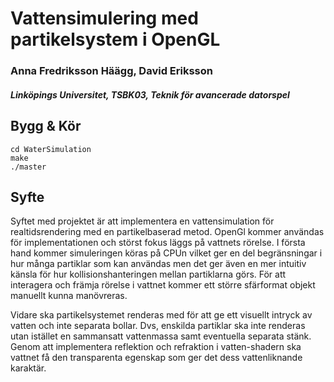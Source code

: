 # Vattensimulering med partikelsystem i OpenGL

### Anna Fredriksson Häägg, David Eriksson
##### Linköpings Universitet, TSBK03, Teknik för avancerade datorspel

## Bygg & Kör

    cd WaterSimulation
    make
    ./master
## Syfte
Syftet med projektet är att implementera en vattensimulation för realtidsrendering med en partikelbaserad metod. OpenGl kommer användas för implementationen och störst fokus läggs på vattnets rörelse. I första hand kommer simuleringen köras på CPUn vilket ger en del begränsningar i hur många partiklar som kan användas men det ger även en mer intuitiv känsla för hur kollisionshanteringen mellan partiklarna görs. För att interagera och främja rörelse i vattnet kommer ett större sfärformat objekt manuellt kunna manövreras. 

Vidare ska partikelsystemet renderas med för att ge ett visuellt intryck av vatten och inte separata bollar. Dvs, enskilda partiklar ska inte renderas utan istället en sammansatt vattenmassa samt eventuella separata stänk. Genom att implementera reflektion och refraktion i vatten-shadern ska vattnet få den transparenta egenskap som ger det dess vattenliknande karaktär.
